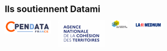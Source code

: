 <h1
  class="has-text-centered mt-6">
  Ils soutiennent Datami
</h1>

<div class="columns is-multiline py-2 is-8 is-mobile is-vcentered is-centered mt-0 mb-6">
  <div class="column is-3 has-text-centered">
    <a class=""
      href="https://www.opendatafrance.net/"
      target="_blank">
      <img
        src="https://raw.githubusercontent.com/multi-coop/datami-website-content/main/images/clients/odf-logo.svg"
        alt="OPEN DATA FRANCE"
      />
    </a>
  </div>
  <div class="column is-3 has-text-centered">
    <a class=""
      href="https://agence-cohesion-territoires.gouv.fr/"
      target="_blank">
      <img
        src="https://raw.githubusercontent.com/multi-coop/datami-website-content/main/images/clients/anct-logo.png"
        alt="ANCT"
      />
    </a>
  </div>
  <div class="column is-3 has-text-centered">
    <a class=""
      href="https://lafabriquedesmobilites.fr/"
      target="_blank">
      <img
        src="https://raw.githubusercontent.com/multi-coop/datami-website-content/main/images/clients/fabmob-logo.png"
        alt="FABMOB"
      />
    </a>
  </div>
  <div class="column is-3 has-text-centered">
    <a class=""
      href="https://lamednum.coop"
      target="_blank">
      <img
        src="https://raw.githubusercontent.com/multi-coop/datami-website-content/main/images/clients/mednum-logo.png"
        alt="MEDNUM"
      />
    </a>
  </div>
</div>
